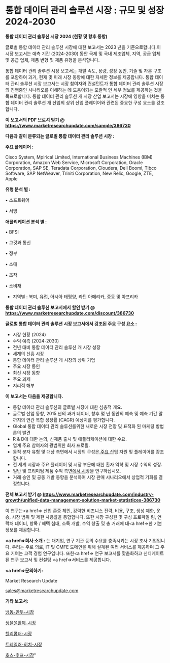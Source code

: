 # 통합 데이터 관리 솔루션 시장 : 규모 및 성장 2024-2030

<strong>통합 데이터 관리 솔루션 시장 2024 (현황 및 향후 동향)</strong>

글로벌 통합 데이터 관리 솔루션 시장에 대한 보고서는 2023 년을 기준으로합니다.이 시장 보고서는 예측 기간 (2024-2030) 동안 국제 및 국내 제조업체, 지역, 공급 업체 및 공급 업체, 제품 변형 및 제품 유형을 분석합니다.

통합 데이터 관리 솔루션 시장 보고서는 개발 속도, 용량, 성장 동인, 기술 및 자본 구조를 포함하여 과거, 현재 및 미래 시장 동향에 대한 자세한 정보를 제공합니다. 통합 데이터 관리 솔루션 시장 보고서는 시장 참여자와 컨설턴트가 통합 데이터 관리 솔루션 시장의 진행중인 시나리오를 이해하는 데 도움이되는 포괄적 인 세부 정보를 제공하는 것을 목표로합니다. 통합 데이터 관리 솔루션 개 시장 산업 보고서는 시장에 영향을 미치는 통합 데이터 관리 솔루션 개 산업의 상위 산업 플레이어와 관련된 중요한 구성 요소를 강조합니다.



<strong>이 보고서의 PDF 브로셔 받기 @ <a href=https://www.marketresearchupdate.com/sample/386730>https://www.marketresearchupdate.com/sample/386730</a></strong>



<strong>다음과 같이 분류되는 글로벌 통합 데이터 관리 솔루션 시장 :</strong>



<strong>주요 플레이어 :</strong>

Cisco System, Mpirical Limited, International Business Machines (IBM) Corporation, Amazon Web Service, Microsoft Corporation, Oracle Corporation, SAP SE, Teradata Corporation, Cloudera, Dell Boomi, Tibco Software, SAP NetWeaver, Triniti Corporation, New Relic, Google, ZTE, Apple



<strong>유형 분석 별 :</strong>

• 소프트웨어

• 서빙



<strong>애플리케이션 분석 별 :</strong>

• BFSI

• 그것과 통신

• 정부

• 소매

• 조작

• 소비재

<ul>
  <li>지역별 : 북미, 유럽, 아시아 태평양, 라틴 아메리카, 중동 및 아프리카</li>
</ul>


<strong>통합 데이터 관리 솔루션 보고서에서 할인 받기 @ <a href=https://www.marketresearchupdate.com/discount/386730>https://www.marketresearchupdate.com/discount/386730</a></strong>



<strong>글로벌 통합 데이터 관리 솔루션 시장 보고서에서 강조된 주요 구성 요소 :</strong>
<ul>
  <li>시장 현황 (2024)</li>
  <li>수익 예측 (2024-2030)</li>
  <li>전년 대비 통합 데이터 관리 솔루션 개 시장 성장</li>
  <li>세계의 신흥 시장</li>
  <li>통합 데이터 관리 솔루션 개 시장의 상위 기업</li>
  <li>주요 시장 동인</li>
  <li>최신 시장 동향</li>
  <li>주요 과제</li>
  <li>지리적 해부</li>
</ul>


<strong>이 보고서는 다음을 제공합니다.</strong>
<ul>
  <li>통합 데이터 관리 솔루션의 글로벌 시장에 대한 심층적 개요.</li>
  <li>글로벌 산업 동향, 2015 년의 과거 데이터, 향후 몇 년 동안의 예측 및 예측 기간 말까지의 연간 복합 성장률 (CAGR) 예상치를 평가합니다.</li>
  <li>Global 통합 데이터 관리 솔루션를위한 새로운 시장 전망 및 표적화 된 마케팅 방법론의 발견</li>
  <li>R &amp; D에 대한 논의, 신제품 출시 및 애플리케이션에 대한 수요.</li>
  <li>업계 주요 참여자의 광범위한 회사 프로필.</li>
  <li>동적 분자 유형 및 대상 측면에서 시장의 구성은<a href=> 주요 산</a>업 자원 및 플레이어를 강조합니다.</li>
  <li>전 세계 시장과 주요 플레이어 및 시장 부문에 대한 환자 역학 및 시장 수익의 성장.</li>
  <li>일반 및 프리미엄 제품 수익 측면<a href=>에서 시</a>장을 연구하십시오.</li>
  <li>거래 승인 및 공동 개발 동향을 분석하여 시장 판매 시나리오에서 상업적 기회를 결정합니다.</li>
</ul>



<strong>전체 보고서 받기 @ <a href=https://www.marketresearchupdate.com/industry-growth/unified-data-management-solution-market-statistices-386730>https://www.marketresearchupdate.com/industry-growth/unified-data-management-solution-market-statistices-386730</a></strong>

이 연구는<a href=> 산업 존중</a> 체인, 강력한 비즈니스 전략, 비용, 구조, 생성 제한, 운송, 시장 범위 및 제한 사용률을 통합합니다. 또한 시장 구성원 및 구성 프로파일 링, 연락처 데이터, 항목 / 혜택 침대, 소득 개발, 수익 창출 및 총 거래에 대<a href=>한 기본 </a>정보를 제공합니다.



<strong><a href=>회사 소</a>개 :</strong>
는 대기업, 연구 기관 등의 수요를 충족시키는 시장 조사 기업입니다. 우리는 주로 의료, IT 및 CMFE 도메인을 위해 설계된 여러 서비스를 제공하며 그 주요 기여는 고객 경험 연구입니다. 또한<a href=> 연구 보</a>고서를 맞춤화하고 신디케이트 된 연구 보고서 및 컨설팅 <a href=>서비스</a>를 제공합니다.



<strong><a href=>문의하기:</a></strong>

Market Research Update

sales@marketresearchupdate.com



<strong>기타 보고서:</strong>

<a href=https://www.linkedin.com/pulse/냉동-만두-시장-세분화-연구-및-목표-고객2029년-survey-savvy-insights-360-analysis/>냉동-만두-시장</a>

<a href=https://www.linkedin.com/pulse/생물윤활제-시장-진입-전략-및-위험-평가2029년-survey-spotlight-pro-24-analysis-schff/>생물윤활제-시장</a>

<a href=https://www.linkedin.com/pulse/헬리콥터-시장-경쟁-분석-및-성장-잠재력-2029-analytics-avenue-adventures-24-ana-yrxvf/>헬리콥터-시장</a>

<a href=https://www.linkedin.com/pulse/트레일러-히치-시장-현재-및-미래-성장-2030-analytics-avenue-adventures-24-ana-mxmyf/>트레일러-히치-시장</a>

<a href=https://www.linkedin.com/pulse/호스-후프-시장-동향-및-성장-전망-consumer-connection-chronicles-24--zfhnf/>호스-후프-시장</a>"
